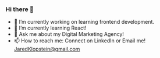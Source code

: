 ### Hi there 👋

- 🔭 I’m currently working on learning frontend development.
- 🌱 I’m currently learning React!
- 💬 Ask me about my Digital Marketing Agency!
- 📫 How to reach me: Connect on LinkedIn or Email me! JaredKlopstein@gmail.com
